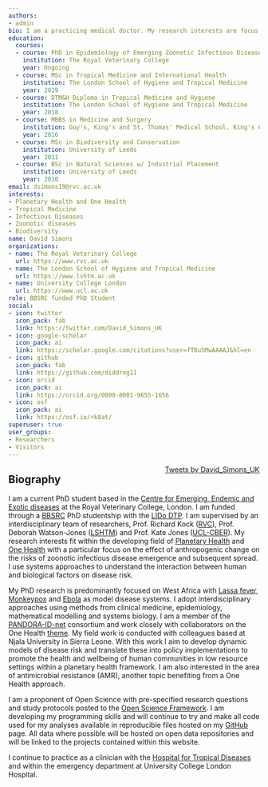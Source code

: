 ```yaml
---
authors:
- admin
bio: I am a practicing medical doctor. My research interests are focus on anthropogenic change and the emergence of zoonotic infectious diseases.
education:
  courses:
  - course: PhD in Epidemiology of Emerging Zoonotic Infectious Diseases
    institution: The Royal Veterinary College
    year: Ongoing
  - course: MSc in Tropical Medicine and International Health
    institution: The London School of Hygiene and Tropical Medicine
    year: 2019
  - course: DTM&H Diploma in Tropical Medicine and Hygiene
    institution: The London School of Hygiene and Tropical Medicine
    year: 2018
  - course: MBBS in Medicine and Surgery
    institution: Guy's, King's and St. Thomas' Medical School, King's College London
    year: 2016
  - course: MSc in Biodiversity and Conservation
    institution: University of Leeds
    year: 2011
  - course: BSc in Natural Sciences w/ Industrial Placement
    institution: University of Leeds
    year: 2010
email: dsimons19@rvc.ac.uk
interests:
- Planetary Health and One Health
- Tropical Medicine
- Infectious Diseases
- Zoonotic diseases
- Biodiversity
name: David Simons
organizations:
- name: The Royal Veterinary College
  url: https://www.rvc.ac.uk
- name: The London School of Hygiene and Tropical Medicine
  url: https://www.lshtm.ac.uk
- name: University College London
  url: https://www.ucl.ac.uk
role: BBSRC funded PhD Student
social:
- icon: twitter
  icon_pack: fab
  link: https://twitter.com/David_Simons_UK
- icon: google-scholar
  icon_pack: ai
  link: https://scholar.google.com/citations?user=fT8u5MwAAAAJ&hl=en
- icon: github
  icon_pack: fab
  link: https://github.com/diddrog11
- icon: orcid
  icon_pack: ai
  link: https://orcid.org/0000-0001-9655-1656
- icon: osf
  icon_pack: ai
  link: https://osf.io/rk8at/
superuser: true
user_groups:
- Researchers
- Visitors
---
```

<html>
<style>
  .twitter {
      float: right;
      margin-left: 20px;
  }
</style>
<body>
    <div class="twitter">
            <a class="twitter-timeline" data-height = "950" data-width = "200" href="https://twitter.com/David_Simons_UK?ref_src=twsrc%5Etfw">Tweets by David_Simons_UK</a> <script async src="https://platform.twitter.com/widgets.js" charset="utf-8"></script>
        </div>
    <div class="container wrapper">
</html>

<h2>Biography</h2>

I am a current PhD student based in the <a href="https://www.rvc.ac.uk/research/research-centres-and-facilities/ceeed">Centre for Emerging, Endemic and Exotic diseases</a> at the Royal Veterinary College, London. I am funded through a <a href="https://bbsrc.ukri.org/">BBSRC</a> PhD studentship with the <a href="https://www.lido-dtp.ac.uk/">LIDo DTP</a>. I am supervised by an interdisciplinary team of researchers, Prof. Richard Kock (<a href="https://www.rvc.ac.uk/about/our-people/richard-kock">RVC</a>), Prof. Deborah Watson-Jones (<a href="https://scholar.google.com/citations?user=csCh6RsAAAAJ">LSHTM</a>) and Prof. Kate Jones (<a href="https://www.ucl.ac.uk/biosciences/people/prof-kate-jones">UCL-CBER</a>). My research interests fit within the developing field of <a href="https://unfccc.int/climate-action/momentum-for-change/planetary-health">Planetary Health</a> and <a href="https://www.cdc.gov/onehealth/basics/index.html">One Health</a> with a particular focus on the effect of anthropogenic change on the risks of zoonotic infectious disease emergence and subsequent spread. I use systems approaches to understand the interaction between human and biological factors on disease risk. 

My PhD research is predominantly focused on West Africa with <a href="https://www.cdc.gov/vhf/lassa/index.html">Lassa fever</a>, <a href="https://www.cdc.gov/poxvirus/monkeypox/">Monkeypox</a> and <a href="cdc.gov/vhf/ebola/">Ebola</a> as model disease systems. I adopt interdisciplinary approaches using methods from clinical medicine, epidemiology, mathematical modelling and systems biology. I am a member of the <a href="https://pandora.tghn.org/">PANDORA-ID-net</a> consortium and work closely with collaborators on the One Health <a href="https://pandora.tghn.org/one-health/">theme</a>. My field work is conducted with colleagues based at Njala University in Sierra Leone. With this work I aim to develop dynamic models of disease risk and translate these into policy implementations to promote the health and wellbeing of human communities in low resource settings within a planetary health framework. I am also interested in the area of antimicrobial resistance (AMR), another topic benefiting from a One Health approach.

I am a proponent of Open Science with pre-specified research questions and study protocols posted to the <a href="https://osf.io/dashboard">Open Science Framework</a>. I am developing my programming skills and will continue to try and make all code used for my analyses available in reproducible files hosted on my <a href="https://github.com/diddrog11">GitHub</a> page. All data where possible will be hosted on open data repositories and will be linked to the projects contained within this website.

I continue to practice as a clinician with the <a href="http://www.thehtd.org">Hospital for Tropical Diseases</a> and within the emergency department at University College London Hospital.